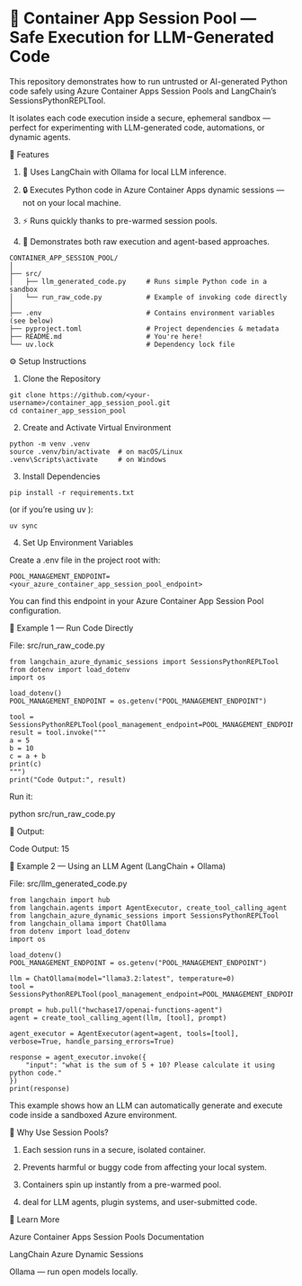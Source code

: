 
# 🐳 Container App Session Pool — Safe Execution for LLM-Generated Code

This repository demonstrates how to run untrusted or AI-generated Python code safely using Azure Container Apps Session Pools and LangChain’s SessionsPythonREPLTool.

It isolates each code execution inside a secure, ephemeral sandbox — perfect for experimenting with LLM-generated code, automations, or dynamic agents.

🚀 Features

1. 🧠 Uses LangChain with Ollama for local LLM inference.

2. 🔒 Executes Python code in Azure Container Apps dynamic sessions — not on your local machine.

3. ⚡ Runs quickly thanks to pre-warmed session pools.

4. 🧰 Demonstrates both raw execution and agent-based approaches.

```🗂️ Project Structure
CONTAINER_APP_SESSION_POOL/
│
├── src/
│   ├── llm_generated_code.py     # Runs simple Python code in a sandbox
│   └── run_raw_code.py           # Example of invoking code directly
│
├── .env                          # Contains environment variables (see below)
├── pyproject.toml                # Project dependencies & metadata
├── README.md                     # You're here!
└── uv.lock                       # Dependency lock file
```
⚙️ Setup Instructions
1. Clone the Repository
```
git clone https://github.com/<your-username>/container_app_session_pool.git
cd container_app_session_pool
```
2. Create and Activate Virtual Environment
```
python -m venv .venv
source .venv/bin/activate  # on macOS/Linux
.venv\Scripts\activate     # on Windows
```

3. Install Dependencies
```
pip install -r requirements.txt
```


(or if you’re using uv
):

```
uv sync
```

4. Set Up Environment Variables

Create a .env file in the project root with:

```
POOL_MANAGEMENT_ENDPOINT=<your_azure_container_app_session_pool_endpoint>
```

You can find this endpoint in your Azure Container App Session Pool configuration.

🧩 Example 1 — Run Code Directly

File: src/run_raw_code.py

```
from langchain_azure_dynamic_sessions import SessionsPythonREPLTool
from dotenv import load_dotenv
import os

load_dotenv()
POOL_MANAGEMENT_ENDPOINT = os.getenv("POOL_MANAGEMENT_ENDPOINT")

tool = SessionsPythonREPLTool(pool_management_endpoint=POOL_MANAGEMENT_ENDPOINT)
result = tool.invoke("""
a = 5
b = 10
c = a + b
print(c)
""")
print("Code Output:", result)
```

Run it:

python src/run_raw_code.py


🧾 Output:

Code Output: 15

🤖 Example 2 — Using an LLM Agent (LangChain + Ollama)

File: src/llm_generated_code.py

```
from langchain import hub
from langchain.agents import AgentExecutor, create_tool_calling_agent
from langchain_azure_dynamic_sessions import SessionsPythonREPLTool
from langchain_ollama import ChatOllama
from dotenv import load_dotenv
import os

load_dotenv()
POOL_MANAGEMENT_ENDPOINT = os.getenv("POOL_MANAGEMENT_ENDPOINT")

llm = ChatOllama(model="llama3.2:latest", temperature=0)
tool = SessionsPythonREPLTool(pool_management_endpoint=POOL_MANAGEMENT_ENDPOINT)

prompt = hub.pull("hwchase17/openai-functions-agent")
agent = create_tool_calling_agent(llm, [tool], prompt)

agent_executor = AgentExecutor(agent=agent, tools=[tool], verbose=True, handle_parsing_errors=True)

response = agent_executor.invoke({
    "input": "what is the sum of 5 + 10? Please calculate it using python code."
})
print(response)
```

This example shows how an LLM can automatically generate and execute code inside a sandboxed Azure environment.

🧱 Why Use Session Pools?

1. Each session runs in a secure, isolated container.

2. Prevents harmful or buggy code from affecting your local system.

3. Containers spin up instantly from a pre-warmed pool.

4. deal for LLM agents, plugin systems, and user-submitted code.

🧠 Learn More

Azure Container Apps Session Pools Documentation

LangChain Azure Dynamic Sessions

Ollama
 — run open models locally.
